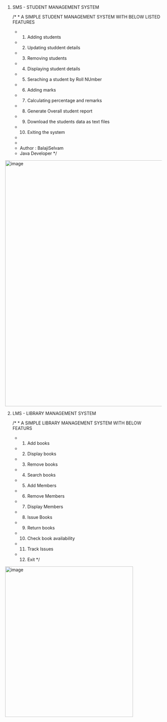 1. SMS - STUDENT MANAGEMENT SYSTEM
   
   /* * A SIMPLE STUDENT MANAGEMENT SYSTEM WITH BELOW LISTED FEATURES
   *  1. Adding students
   *  2. Updating studdent details
   *  3. Removing students
   *  4. Displaying student details
   *  5. Seraching a student by Roll NUmber
   *  6. Adding marks
   *  7. Calculating percentage and remarks
   *  8. Generate Overall student report 
   *  9. Download the students data as text files
   *  10. Exiting the system
   * 
   * 
   * Author : BalajiSelvam
   * Java Developer
   */

<img width="1285" height="791" alt="image" src="https://github.com/user-attachments/assets/90dcbeea-4e56-4af6-be36-2d6bde932e16" />


2. LMS - LIBRARY MANAGEMENT SYSTEM
   
   /* * A SIMPLE LIBRARY MANAGEMENT SYSTEM WITH BELOW FEATURS
      * 1. Add books
      * 2. Display books
      * 3. Remove books
      * 4. Search books
      * 5. Add Members
      * 6. Remove Members
      * 7. Display Members
      * 8. Issue Books
      * 9. Return books
      * 10. Check book availability
      * 11. Track Issues
      * 12. Exit
   */

<img width="411" height="484" alt="image" src="https://github.com/user-attachments/assets/50a6e613-6059-4717-98d0-84453defe16f" />

